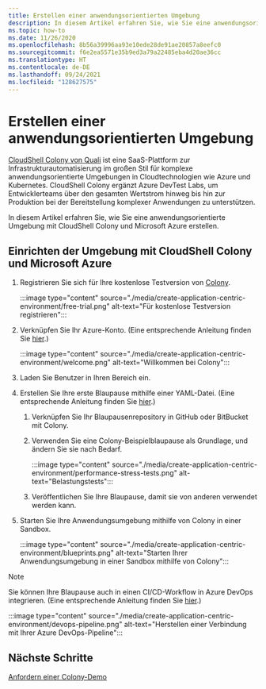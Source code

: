 ```yaml
---
title: Erstellen einer anwendungsorientierten Umgebung
description: In diesem Artikel erfahren Sie, wie Sie eine anwendungsorientierte Umgebung mit CloudShell Colony und Microsoft Azure erstellen.
ms.topic: how-to
ms.date: 11/26/2020
ms.openlocfilehash: 8b56a39996aa93e10ede28de91ae20857a8eefc0
ms.sourcegitcommit: f6e2ea5571e35b9ed3a79a22485eba4d20ae36cc
ms.translationtype: HT
ms.contentlocale: de-DE
ms.lasthandoff: 09/24/2021
ms.locfileid: "128627575"
---
```

# <a name="create-an-application-centric-environment"></a>Erstellen einer anwendungsorientierten Umgebung

[CloudShell Colony von Quali](https://azuremarketplace.microsoft.com/marketplace/apps/quali_systems.cloudshell_colony?tab=Overview) ist eine SaaS-Plattform zur Infrastrukturautomatisierung im großen Stil für komplexe anwendungsorientierte Umgebungen in Cloudtechnologien wie Azure und Kubernetes. CloudShell Colony ergänzt Azure DevTest Labs, um Entwicklerteams über den gesamten Wertstrom hinweg bis hin zur Produktion bei der Bereitstellung komplexer Anwendungen zu unterstützen.

In diesem Artikel erfahren Sie, wie Sie eine anwendungsorientierte Umgebung mit CloudShell Colony und Microsoft Azure erstellen.

## <a name="set-up-the-environment-with-cloudshell-colony-and-microsoft-azure"></a>Einrichten der Umgebung mit CloudShell Colony und Microsoft Azure

1. Registrieren Sie sich für Ihre kostenlose Testversion von [Colony](https://azuremarketplace.microsoft.com/marketplace/apps/quali_systems.cloudshell_colony?tab=Overview).

    :::image type="content" source="./media/create-application-centric-environment/free-trial.png" alt-text="Für kostenlose Testversion registrieren":::    
1. Verknüpfen Sie Ihr Azure-Konto. (Eine entsprechende Anleitung finden Sie [hier](https://colonysupport.quali.com/hc/articles/360008222234).)

    :::image type="content" source="./media/create-application-centric-environment/welcome.png" alt-text="Willkommen bei Colony":::     
1. Laden Sie Benutzer in Ihren Bereich ein.
1. Erstellen Sie Ihre erste Blaupause mithilfe einer YAML-Datei. (Eine entsprechende Anleitung finden Sie [hier](https://colonysupport.quali.com/hc/articles/360001680807-Steps-to-Developing-a-Blueprint).)
    1. Verknüpfen Sie Ihr Blaupausenrepository in GitHub oder BitBucket mit Colony.
    1. Verwenden Sie eine Colony-Beispielblaupause als Grundlage, und ändern Sie sie nach Bedarf.

        :::image type="content" source="./media/create-application-centric-environment/performance-stress-tests.png" alt-text="Belastungstests":::    
    1. Veröffentlichen Sie Ihre Blaupause, damit sie von anderen verwendet werden kann.
1. Starten Sie Ihre Anwendungsumgebung mithilfe von Colony in einer Sandbox.

    :::image type="content" source="./media/create-application-centric-environment/blueprints.png" alt-text="Starten Ihrer Anwendungsumgebung in einer Sandbox mithilfe von Colony":::    

> [!NOTE]
> Sie können Ihre Blaupause auch in einen CI/CD-Workflow in Azure DevOps integrieren. (Eine entsprechende Anleitung finden Sie [hier](https://colonysupport.quali.com/hc/articles/360008464234).)

:::image type="content" source="./media/create-application-centric-environment/devops-pipeline.png" alt-text="Herstellen einer Verbindung mit Ihrer Azure DevOps-Pipeline":::    

## <a name="next-steps"></a>Nächste Schritte

[Anfordern einer Colony-Demo](https://info.quali.com/cloudshell-colony-demo-request)
